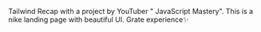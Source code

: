 Tailwind Recap with a project by YouTuber "
JavaScript Mastery".
This is a nike landing page with beautiful UI.
Grate experience✨